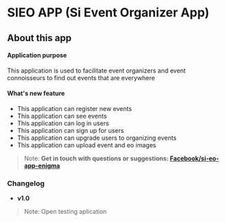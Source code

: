 # SIEO APP (Si Event Organizer App)

## About this app
#### Application purpose
This application is used to facilitate event organizers and event connoisseurs to find out events that are everywhere
#### What's new feature
- This application can register new events
- This application can see events
- This application can log in users
- This application can sign up for users
- This application can upgrade users to organizing events
- This application can upload event and eo images
> Note: **Get in touch with questions or suggestions: [Facebook/si-eo-app-enigma](#)**

### Changelog
- **v1.0**
> Note: Open testing aplication


